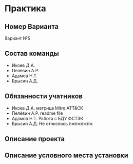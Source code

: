 # Практика
## Номер Варианта
Вариант №5
## Состав команды
- Икоев Д.А.
- Пелёвин А.Р.
- Адамов Н.Т.
- Брысин А.Д.
## Обязанности учатников
- Икоев Д.А.  матрица Mitre ATT&CK
- Пелёвин А.Р. readme file
- Адамов Н.Т.  Работа с БДУ ФСТЭК
- Брысин А.Д. Не отчислись пжпжпжпж
## Описание проекта

## Описание условного места установки
